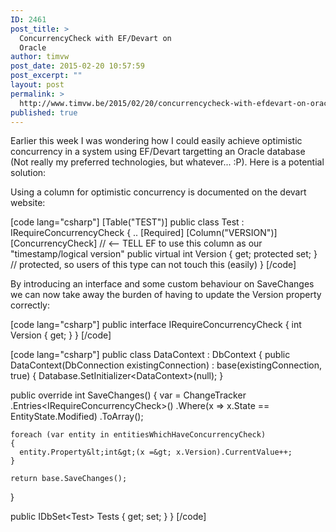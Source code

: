 ```yaml
---
ID: 2461
post_title: >
  ConcurrencyCheck with EF/Devart on
  Oracle
author: timvw
post_date: 2015-02-20 10:57:59
post_excerpt: ""
layout: post
permalink: >
  http://www.timvw.be/2015/02/20/concurrencycheck-with-efdevart-on-oracle/
published: true
---
```

<p>Earlier this week I was wondering how I could easily achieve optimistic concurrency in a system using EF/Devart targetting an Oracle database (Not really my preferred technologies, but whatever... :P). Here is a potential solution:</p>

<p>Using a column for optimistic concurrency is documented on the devart website:</p>

[code lang="csharp"]
[Table(&quot;TEST&quot;)]
public class Test : IRequireConcurrencyCheck
{
  ..
  [Required]
  [Column(&quot;VERSION&quot;)]
  [ConcurrencyCheck] // &lt;-- TELL EF to use this column as our &quot;timestamp/logical version&quot;
  public virtual int Version { get; protected set; } // protected, so users of this type can not touch this (easily)
}
[/code]

<p>By introducing an interface and some custom behaviour on SaveChanges we can now take away the burden of having to update the Version property correctly:</p>

[code lang="csharp"]
public interface IRequireConcurrencyCheck
{
  int Version { get; }
}
[/code]

[code lang="csharp"]
public class DataContext : DbContext
{
  public DataContext(DbConnection existingConnection)
    : base(existingConnection, true)
  {
    Database.SetInitializer&lt;DataContext&gt;(null);
  }

  public override int SaveChanges()
  {
    var = ChangeTracker
      .Entries&lt;IRequireConcurrencyCheck&gt;()
      .Where(x =&gt; x.State == EntityState.Modified)
      .ToArray();

    foreach (var entity in entitiesWhichHaveConcurrencyCheck)
    {
      entity.Property&lt;int&gt;(x =&gt; x.Version).CurrentValue++;
    }

    return base.SaveChanges();
  }

  public IDbSet&lt;Test&gt; Tests { get; set; }
}
[/code]